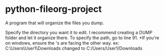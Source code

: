 # python-fileorg-project
A program that will organize the files you dump. 


Specify the directory you want it to edit. I recommend creating a DUMP folder and let it organize there. To specify the path, go to line 91. *If you're on windows, ensure the \'s are facing the other way. ex: C:\Users\User1\Downloads changed to C:/Users/User1/Downloads
